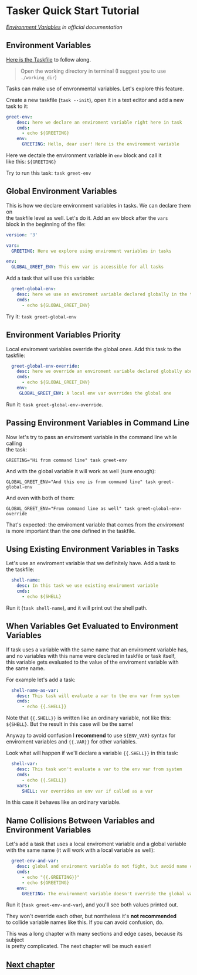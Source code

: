# Tasker Quick Start Tutorial

*[Environment Variables](https://taskfile.dev/usage/#environment-variables) 
in official documentation*

## Environment Variables

[Here is the Taskfile](Taskfile.yml) to follow along.

> Open the working directory in terminal (I suggest you to use `./working_dir`)

Tasks can make use of envronmental variables. Let's explore this feature.

Create a new taskfile (`task --init`), open it in a text editor and add a new  
task to it:

```yaml
greet-env:
    desc: here we declare an enviroment variable right here in task
    cmds:
      - echo ${GREETING}
    env:
      GREETING: Hello, dear user! Here is the environment variable
```

Here we dectale the environment variable in `env` block and call it  
like this: `${GREETING}`

Try to run this task: `task greet-env`

## Global Environment Variables 

This is how we declare environment variables in tasks. We can declare them on  
the taskfile level as well. Let's do it. Add an `env` block after the `vars`  
block in the beginning of the file:

```yaml
version: '3'

vars:
  GREETING: Here we explore using enviroment variables in tasks

env:
  GLOBAL_GREET_ENV: This env var is accessible for all tasks
```

Add a task that will use this variable:

```yaml
  greet-global-env:
    desc: here we use an enviroment variable declared globally in the taskfile
    cmds:
      - echo ${GLOBAL_GREET_ENV}
```

Try it: `task greet-global-env`

## Environment Variables Priority 

Local enviroment variables override the global ones. Add this task to the  
taskfile:

```yaml
  greet-global-env-override:
    desc: here we override an enviroment variable declared globally above
    cmds:
      - echo ${GLOBAL_GREET_ENV}
    env:
     GLOBAL_GREET_ENV: A local env var overrides the global one
```

Run it: `task greet-global-env-override`.

## Passing Environment Variables in Command Line

Now let's try to pass an enviroment variable in the command line while calling  
the task:

`GREETING="Hi from command line" task greet-env`

And with the global variable it will work as well (sure enough):

`GLOBAL_GREET_ENV="And this one is from command line" task greet-global-env`

And even with both of them:

`GLOBAL_GREET_ENV="From command line as well" task greet-global-env-override`

That's expected: the enviroment variable that comes from the *enviroment*  
is more important than the one defined in the taskfile.

## Using Existing Environment Variables in Tasks

Let's use an enviroment variable that we definitely have. Add a task to  
the taskfile:

```yaml
  shell-name:
    desc: In this task we use existing enviroment variable
    cmds:
      - echo ${SHELL}
```

Run it (`task shell-name`), and it will print out the shell path.

## When Variables Get Evaluated to Environment Variables

If task uses a variable with the same name that an enviroment variable has,  
and no variables with this name were declared in taskfile or task itself,  
this variable gets evaluated to the value of the enviroment variable with  
the same name.

For example let's add a task:

```yaml
  shell-name-as-var:
    desc: This task will evaluate a var to the env var from system
    cmds:
      - echo {{.SHELL}}
```

Note that `{{.SHELL}}` is written like an ordinary variable, not like this:  
`${SHELL}`. But the result in this case will be the same!

Anyway to avoid confusion I **recommend** to use `${ENV_VAR}` syntax for  
enviroment variables and `{{.VAR}}` for other variables.

Look what will happen if we'll declare a variable `{{.SHELL}}` in this task:  

```yaml
  shell-var:
    desc: This task won't evaluate a var to the env var from system
    cmds:
      - echo {{.SHELL}}
    vars:
      SHELL: var overrides an env var if called as a var
```

In this case it behaves like an ordinary variable.

## Name Collisions Between Variables and Environment Variables

Let's add a task that uses a local enviroment variable and a global variable  
with the same name (it will work with a local variable as well):

```yaml
  greet-env-and-var:
    desc: global and enviroment variable do not fight, but avoid name collisions
    cmds:
      - echo "{{.GREETING}}"
      - echo ${GREETING}
    env:
      GREETING: The environment variable doesn't override the global variable
```

Run it (`task greet-env-and-var`), and you'll see both values printed out.

They won't override each other, but nontheless it's **not recommended**  
to collide variable names like this. If you can avoid confusion, do.

This was a long chapter with many sections and edge cases, because its subject  
is pretty complicated. The next chapter will be much easier!


## [Next chapter](../c06_deps/README.md)
